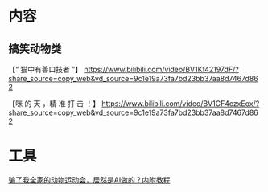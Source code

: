 
# 内容 
## 搞笑动物类

【“ 猫中有善口技者 ”】 https://www.bilibili.com/video/BV1Kf42197dF/?share_source=copy_web&vd_source=9c1e19a73fa7bd23bb37aa8d7467d862

【咪 的 天 ，精 准 打 击 ！】 https://www.bilibili.com/video/BV1CF4czxEox/?share_source=copy_web&vd_source=9c1e19a73fa7bd23bb37aa8d7467d862


# 工具

[骗了我全家的动物运动会，居然是AI做的？内附教程](https://v.douyin.com/sGoJ21A3qu8/)

